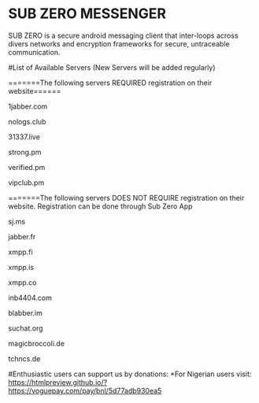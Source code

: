 # SUB ZERO MESSENGER
SUB ZERO is a secure android messaging client that inter-loops across divers networks and encryption frameworks for secure, untraceable  communication.  

#List of Available Servers (New Servers will be added regularly)

=======The following servers REQUIRED registration on their website======


1jabber.com

nologs.club

31337.live

strong.pm

verified.pm

vipclub.pm

=======The following servers DOES NOT REQUIRE registration on their website. Registration can be done through Sub Zero App

sj.ms	

jabber.fr

xmpp.fi 

xmpp.is	

xmpp.co	

inb4404.com 

blabber.im	

suchat.org	

magicbroccoli.de

tchncs.de

#Enthusiastic users can support us by donations:
*For Nigerian users visit: https://htmlpreview.github.io/?https://voguepay.com/pay/bnl/5d77adb930ea5
